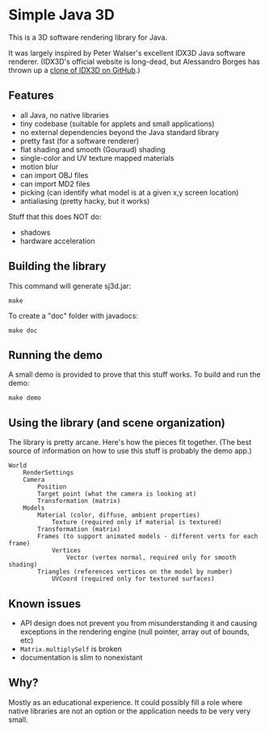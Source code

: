 
# Simple Java 3D

This is a 3D software rendering library for Java.

It was largely inspired by Peter Walser's excellent IDX3D Java software
renderer.  (IDX3D's official website is long-dead, but Alessandro Borges has
thrown up a [clone of IDX3D on GitHub](https://github.com/AlessandroBorges/IDX3D).)

## Features

 - all Java, no native libraries
 - tiny codebase (suitable for applets and small applications)
 - no external dependencies beyond the Java standard library
 - pretty fast (for a software renderer)
 - flat shading and smooth (Gouraud) shading
 - single-color and UV texture mapped materials
 - motion blur
 - can import OBJ files
 - can import MD2 files
 - picking (can identify what model is at a given x,y screen location)
 - antialiasing (pretty hacky, but it works)

Stuff that this does NOT do:

 - shadows
 - hardware acceleration

## Building the library

This command will generate sj3d.jar:

    make

To create a "doc" folder with javadocs:

    make doc

## Running the demo

A small demo is provided to prove that this stuff works. To build and run the
demo:

    make demo

## Using the library (and scene organization)

The library is pretty arcane. Here's how the pieces fit together. (The best
source of information on how to use this stuff is probably the demo app.)

    World
        RenderSettings
        Camera
            Position
            Target point (what the camera is looking at)
            Transformation (matrix)
        Models
            Material (color, diffuse, ambient properties)
                Texture (required only if material is textured)
            Transformation (matrix)
            Frames (to support animated models - different verts for each frame)
                Vertices
                    Vector (vertex normal, required only for smooth shading)
            Triangles (references vertices on the model by number)
                UVCoord (required only for textured surfaces)

## Known issues

 - API design does not prevent you from misunderstanding it and causing
   exceptions in the rendering engine (null pointer, array out of bounds, etc)
 - `Matrix.multiplySelf` is broken
 - documentation is slim to nonexistant

## Why?

Mostly as an educational experience. It could possibly fill a role where native
libraries are not an option or the application needs to be very very small.
